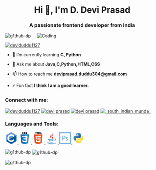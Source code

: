 <h1 align="center">Hi 👋, I'm D. Devi Prasad</h1>
<h3 align="center">A passionate frontend developer from India</h3>
<img align="right" alt="Coding" width="400" src="https://camo.githubusercontent.com/cae12fddd9d6982901d82580bdf321d81fb299141098ca1c2d4891870827bf17/68747470733a2f2f6d69726f2e6d656469756d2e636f6d2f6d61782f313336302f302a37513379765349765f7430696f4a2d5a2e676966">

<p align="left"> <img src="https://komarev.com/ghpvc/?username=g1thub-dp&label=Profile%20views&color=0e75b6&style=flat" alt="g1thub-dp" /> </p>

<p align="left"> <a href="https://twitter.com/deviduddu1127" target="blank"><img src="https://img.shields.io/twitter/follow/deviduddu1127?logo=twitter&style=for-the-badge" alt="deviduddu1127" /></a> </p>

- 🌱 I’m currently learning **C, Python**

- 💬 Ask me about **Java,C,Python,HTML,CSS**

- 📫 How to reach me **deviprasad.duddu304@gmail.com**

- ⚡ Fun fact **I think I am a good learner.**

<h3 align="left">Connect with me:</h3>
<p align="left">
<a href="https://twitter.com/deviduddu1127" target="blank"><img align="center" src="https://raw.githubusercontent.com/rahuldkjain/github-profile-readme-generator/master/src/images/icons/Social/twitter.svg" alt="deviduddu1127" height="30" width="40" /></a>
<a href="https://linkedin.com/in/devi prasad" target="blank"><img align="center" src="https://raw.githubusercontent.com/rahuldkjain/github-profile-readme-generator/master/src/images/icons/Social/linked-in-alt.svg" alt="devi prasad" height="30" width="40" /></a>
<a href="https://fb.com/devi prasad" target="blank"><img align="center" src="https://raw.githubusercontent.com/rahuldkjain/github-profile-readme-generator/master/src/images/icons/Social/facebook.svg" alt="devi prasad" height="30" width="40" /></a>
<a href="https://instagram.com/_south_indian_munda_" target="blank"><img align="center" src="https://raw.githubusercontent.com/rahuldkjain/github-profile-readme-generator/master/src/images/icons/Social/instagram.svg" alt="_south_indian_munda_" height="30" width="40" /></a>
</p>

<h3 align="left">Languages and Tools:</h3>
<p align="left"> <a href="https://www.cprogramming.com/" target="_blank" rel="noreferrer"> <img src="https://raw.githubusercontent.com/devicons/devicon/master/icons/c/c-original.svg" alt="c" width="40" height="40"/> </a> <a href="https://www.w3schools.com/css/" target="_blank" rel="noreferrer"> <img src="https://raw.githubusercontent.com/devicons/devicon/master/icons/css3/css3-original-wordmark.svg" alt="css3" width="40" height="40"/> </a> <a href="https://www.w3.org/html/" target="_blank" rel="noreferrer"> <img src="https://raw.githubusercontent.com/devicons/devicon/master/icons/html5/html5-original-wordmark.svg" alt="html5" width="40" height="40"/> </a> <a href="https://www.java.com" target="_blank" rel="noreferrer"> <img src="https://raw.githubusercontent.com/devicons/devicon/master/icons/java/java-original.svg" alt="java" width="40" height="40"/> </a> <a href="https://www.photoshop.com/en" target="_blank" rel="noreferrer"> <img src="https://raw.githubusercontent.com/devicons/devicon/master/icons/photoshop/photoshop-line.svg" alt="photoshop" width="40" height="40"/> </a> <a href="https://www.python.org" target="_blank" rel="noreferrer"> <img src="https://raw.githubusercontent.com/devicons/devicon/master/icons/python/python-original.svg" alt="python" width="40" height="40"/> </a> </p>

<p><img align="left" src="https://github-readme-stats.vercel.app/api/top-langs?username=g1thub-dp&show_icons=true&locale=en&layout=compact" alt="g1thub-dp" /></p>

<p>&nbsp;<img align="center" src="https://github-readme-stats.vercel.app/api?username=g1thub-dp&show_icons=true&locale=en" alt="g1thub-dp" /></p>

<p><img align="center" src="https://github-readme-streak-stats.herokuapp.com/?user=g1thub-dp&" alt="g1thub-dp" /></p>
